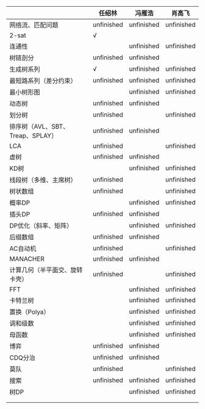 |                                  | 任绍林     | 冯雁浩     | 肖高飞     |
| -------------------------------- | ---------- | ---------- | ---------- |
| 网络流、匹配问题                 | unfinished | unfinished | unfinished |
| 2-sat                            | √ |            |            |
| 连通性                           |            | unfinished | unfinished |
| 树链剖分                         | unfinished | unfinished |            |
| 生成树系列                       | √ | unfinished | unfinished |
| 最短路系列（差分约束）           | unfinished | unfinished | unfinished |
| 最小树形图                       |            | unfinished | unfinished |
| 动态树                           | unfinished | unfinished |            |
| 划分树                           | unfinished |            | unfinished |
| 排序树（AVL、SBT、Treap、SPLAY） | unfinished | unfinished |            |
| LCA                              | unfinished |            | unfinished |
| 虚树                             | unfinished | unfinished |            |
| KD树                             |            | unfinished | unfinished |
| 线段树（多维、主席树）           | unfinished |            | unfinished |
| 树状数组                         | unfinished |            | unfinished |
| 概率DP                           |            | unfinished | unfinished |
| 插头DP                           | unfinished | unfinished |            |
| DP优化（斜率、矩阵）             |            | unfinished | unfinished |
| 后缀数组                         | unfinished | unfinished |            |
| AC自动机                         | unfinished |            | unfinished |
| MANACHER                         | unfinished | unfinished |            |
| 计算几何（半平面交、旋转卡壳）   | unfinished |            | unfinished |
| FFT                              |            | unfinished | unfinished |
| 卡特兰树                         |            | unfinished | unfinished |
| 置换（Polya）                    |            | unfinished | unfinished |
| 调和级数                         |            | unfinished | unfinished |
| 母函数                           |            | unfinished | unfinished |
| 博弈                             | unfinished | unfinished |            |
| CDQ分治                          | unfinished | unfinished |            |
| 莫队                             | unfinished |            | unfinished |
| 搜索                             | unfinished | unfinished | unfinished |
| 树DP                             |            | unfinished | unfinished |
|                                  |            |            |            |
|                                  |            |            |            |